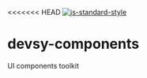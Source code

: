 <<<<<<< HEAD
[![js-standard-style](https://img.shields.io/badge/code%20style-standard-brightgreen.svg)](http://standardjs.com/)

# devsy-components
UI components toolkit
